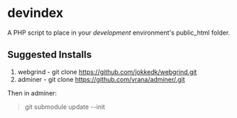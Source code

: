 # devindex
A PHP script to place in your *development* environment's public_html folder. 

## Suggested Installs
1. webgrind - git clone https://github.com/jokkedk/webgrind.git
2. adminer  - git clone https://github.com/vrana/adminer/.git

Then in adminer: 
> git submodule update --init
